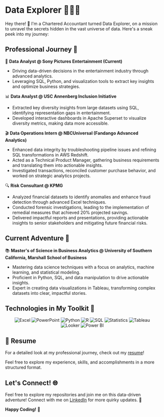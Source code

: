 # Data Explorer 👨‍💻✨

Hey there! 👋 I'm a Chartered Accountant turned Data Explorer, on a mission to unravel the secrets hidden in the vast universe of data. Here's a sneak peek into my journey:

## Professional Journey 🚀

🎥 **Data Analyst @ Sony Pictures Entertainment (Current)**

  - Driving data-driven decisions in the entertainment industry through advanced analytics.
  - Leveraging SQL, Python, and visualization tools to extract key insights and optimize business strategies.

📊 **Data Analyst @ USC Annenberg Inclusion Initiative**

  - Extracted key diversity insights from large datasets using SQL, identifying representation gaps in entertainment.
  - Developed interactive dashboards in Apache Superset to visualize diversity metrics, making data more accessible.

🎬 **Data Operations Intern @ NBCUniversal (Fandango Advanced Analytics)**

  - Enhanced data integrity by troubleshooting pipeline issues and refining SQL transformations in AWS Redshift.
  - Acted as a Technical Product Manager, gathering business requirements and translating them into actionable insights.
  - Investigated transactions, reconciled customer purchase behavior, and worked on strategic analytics projects.

🔍 **Risk Consultant @ KPMG**
  - Analyzed financial datasets to identify anomalies and enhance fraud detection through advanced Excel techniques.
  - Conducted forensic investigations, leading to the implementation of remedial measures that achieved 20% projected savings.
  - Delivered impactful reports and presentations, providing actionable insights to senior stakeholders and mitigating future financial risks.

## Current Adventure 🌟

📚 **Master's of Science in Business Analytics @ University of Southern California, Marshall School of Business**  
   - Mastering data science techniques with a focus on analytics, machine learning, and statistical modeling.
   - Proficient in Python, SQL, and data manipulation to drive actionable insights.
   - Expert in creating data visualizations in Tableau, transforming complex datasets into clear, impactful stories.

## Technologies in My Toolkit 🧰

<div align="center"> <img src="https://img.shields.io/badge/Excel-217346?style=for-the-badge&logo=microsoft-excel&logoColor=white" alt="Excel"/> <img src="https://img.shields.io/badge/PowerPoint-B7472A?style=for-the-badge&logo=microsoft-powerpoint&logoColor=white" alt="PowerPoint"/> <img src="https://img.shields.io/badge/Python-3776AB?style=for-the-badge&logo=python&logoColor=white" alt="Python"/> <img src="https://img.shields.io/badge/R-276DC3?style=for-the-badge&logo=r&logoColor=white" alt="R"/> <img src="https://img.shields.io/badge/SQL-4479A1?style=for-the-badge&logo=sql&logoColor=white" alt="SQL"/> <img src="https://img.shields.io/badge/Statistics-2B65EC?style=for-the-badge&logo=statistics&logoColor=white" alt="Statistics"/> <img src="https://img.shields.io/badge/Tableau-E97627?style=for-the-badge&logo=tableau&logoColor=white" alt="Tableau"/> <img src="https://img.shields.io/badge/Looker-4285F4?style=for-the-badge&logo=looker&logoColor=white" alt="Looker"/> <img src="https://img.shields.io/badge/Power%20BI-F2C810?style=for-the-badge&logo=powerbi&logoColor=white" alt="Power BI"/> </div>

</div>

## 📄 Resume

For a detailed look at my professional journey, check out my [resume](https://drive.google.com/file/d/1wvBSOSsQB5QU8wxbO_4fFstPqcJH0rJH/view?usp=drive_link)!

Feel free to explore my experience, skills, and accomplishments in a more structured format.

## Let's Connect! 🌐

Feel free to explore my repositories and join me on this data-driven adventure! Connect with me on [LinkedIn](https://www.linkedin.com/in/maehika-hegde/) for more quirky updates. 🚀

**Happy Coding!** 🎉
